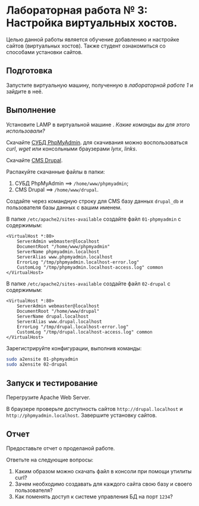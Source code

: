 # Лабораторная работа № 3: Настройка виртуальных хостов.

Целью данной работы является обучение добавлению и настройке сайтов (виртуальных хостов). Также студент ознакомиться со способами установки сайтов.

## Подготовка

Запустите виртуальную машину, полученную в _лабораторной работе 1_ и зайдите в неё.

## Выполнение

Установите LAMP в виртуальной машине . _Какие команды вы для этого использовали?_

Скачайте [СУБД  PhpMyAdmin](http://phpmyadmin.net/). для скачивания можно воспользоваться _curl_, _wget_ или консольными браузерами _lynx_, _links_.

Скачайте [CMS Drupal](https://www.drupal.org/).

Распакуйте скачанные файлы в папки:
1. СУБД PhpMyAdmin ==> `/home/www/phpmyadmin`;
2. CMS Drupal ==> `/home/www/drupal`.

Создайте через командную строку для CMS базу данных `drupal_db` и пользователя базы данных с вашим именем.

В папке `/etc/apache2/sites-available` создайте файл `01-phpmyadmin` с содержимым:

```
<VirtualHost *:80>
    ServerAdmin webmaster@localhost
    DocumentRoot "/home/www/phpmyadmin"
    ServerName phpmyadmin.localhost
    ServerAlias www.phpmyadmin.localhost
    ErrorLog "/tmp/phpmyadmin.localhost-error.log"
    CustomLog "/tmp/phpmyadmin.localhost-access.log" common
</VirtualHost>
```

В папке `/etc/apache2/sites-available` создайте файл `02-drupal` с содержимым:

```
<VirtualHost *:80>
    ServerAdmin webmaster@localhost
    DocumentRoot "/home/www/drupal"
    ServerName drupal.localhost
    ServerAlias www.drupal.localhost
    ErrorLog "/tmp/drupal.localhost-error.log"
    CustomLog "/tmp/drupal.localhost-access.log" common
</VirtualHost>
```

Зарегистрируйте конфигурации, выполнив команды:
```bash
sudo a2ensite 01-phpmyadmin
sudo a2ensite 02-drupal
```

## Запуск и тестирование

Перегрузите Apache Web Server.

В браузере проверьте доступность сайтов  `http://drupal.localhost` и `http://phpmyadmin.localhost`. Завершите установку сайтов.
    
## Отчет

Предоставьте отчет о проделаной работе.

Ответьте на следующие вопросы:

1. Каким образом можно скачать файл в консоли при помощи утилиты curl?
2. Зачем необходимо создавать для каждого сайта свою базу и своего пользователя?
3. Как поменять доступ к системе управления БД на порт `1234`?

